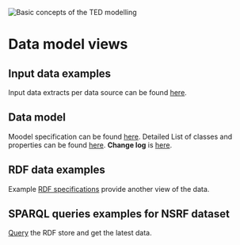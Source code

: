 ![Basic concepts of the TED modelling](https://www.dropbox.com/s/n4m6ancd3mh8l3x/TED_16-09.png?dl=1)

# Data model views
## Input data examples
Input data extracts per data source can be found [here](https://github.com/YourDataStories/ontology/blob/master/TED/Input%20Data%20Examples.md).
## Data model
Moodel specification can be found [here](https://github.com/YourDataStories/ontology/blob/master/TED/pilot3.owl). 
Detailed List of classes and properties can be found [here](https://docs.google.com/spreadsheets/d/1xMiTAk7mXhGPnSU4-qspiYaN15ur4v3J0lU8qYODtzk/edit#gid=481927591).
**Change log** is [here](https://github.com/YourDataStories/ontology/blob/master/Overall%20model/CHANGELOG.md).

## RDF data examples
Example [RDF specifications](https://github.com/YourDataStories/ontology/blob/master/TED/RDF%20Data%20Examples.md) provide another view of the data.
## SPARQL queries examples for NSRF dataset
[Query](https://github.com/YourDataStories/ontology/blob/master/Overall%20model/SPARQL%20queries.md) the RDF store and get the latest data.

